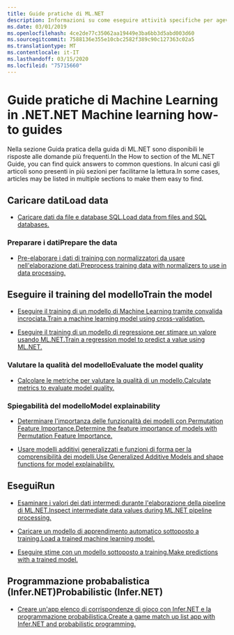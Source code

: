 ```yaml
---
title: Guide pratiche di ML.NET
description: Informazioni su come eseguire attività specifiche per agevolare la creazione di soluzioni di intelligenza artificiale personalizzate e l'integrazione di Machine Learning nelle applicazioni .NET.
ms.date: 03/01/2019
ms.openlocfilehash: 4ce2de77c35062aa19449e3ba6bb3d5abd003d60
ms.sourcegitcommit: 7588136e355e10cbc2582f389c90c127363c02a5
ms.translationtype: MT
ms.contentlocale: it-IT
ms.lasthandoff: 03/15/2020
ms.locfileid: "75715660"
---
```

# <a name="net-machine-learning-how-to-guides"></a><span data-ttu-id="7ec93-103">Guide pratiche di Machine Learning in .NET</span><span class="sxs-lookup"><span data-stu-id="7ec93-103">.NET Machine learning how-to guides</span></span>

<span data-ttu-id="7ec93-104">Nella sezione Guida pratica della guida di ML.NET sono disponibili le risposte alle domande più frequenti.</span><span class="sxs-lookup"><span data-stu-id="7ec93-104">In the How to section of the ML.NET Guide, you can find quick answers to common questions.</span></span> <span data-ttu-id="7ec93-105">In alcuni casi gli articoli sono presenti in più sezioni per facilitarne la lettura.</span><span class="sxs-lookup"><span data-stu-id="7ec93-105">In some cases, articles may be listed in multiple sections to make them easy to find.</span></span>

## <a name="load-data"></a><span data-ttu-id="7ec93-106">Caricare dati</span><span class="sxs-lookup"><span data-stu-id="7ec93-106">Load data</span></span>

* [<span data-ttu-id="7ec93-107">Caricare dati da file e database SQL.</span><span class="sxs-lookup"><span data-stu-id="7ec93-107">Load data from files and SQL databases.</span></span>](load-data-ml-net.md)

### <a name="prepare-the-data"></a><span data-ttu-id="7ec93-108">Preparare i dati</span><span class="sxs-lookup"><span data-stu-id="7ec93-108">Prepare the data</span></span>

* [<span data-ttu-id="7ec93-109">Pre-elaborare i dati di training con normalizzatori da usare nell'elaborazione dati.</span><span class="sxs-lookup"><span data-stu-id="7ec93-109">Preprocess training data with normalizers to use in data processing.</span></span>](normalizers-preprocess-data-ml-net.md)

## <a name="train-the-model"></a><span data-ttu-id="7ec93-110">Eseguire il training del modello</span><span class="sxs-lookup"><span data-stu-id="7ec93-110">Train the model</span></span>

* [<span data-ttu-id="7ec93-111">Eseguire il training di un modello di Machine Learning tramite convalida incrociata.</span><span class="sxs-lookup"><span data-stu-id="7ec93-111">Train a machine learning model using cross-validation.</span></span>](train-machine-learning-model-cross-validation-ml-net.md)

* [<span data-ttu-id="7ec93-112">Eseguire il training di un modello di regressione per stimare un valore usando ML.NET.</span><span class="sxs-lookup"><span data-stu-id="7ec93-112">Train a regression model to predict a value using ML.NET.</span></span>](train-machine-learning-model-ml-net.md)

### <a name="evaluate-the-model-quality"></a><span data-ttu-id="7ec93-113">Valutare la qualità del modello</span><span class="sxs-lookup"><span data-stu-id="7ec93-113">Evaluate the model quality</span></span>

* [<span data-ttu-id="7ec93-114">Calcolare le metriche per valutare la qualità di un modello.</span><span class="sxs-lookup"><span data-stu-id="7ec93-114">Calculate metrics to evaluate model quality.</span></span>](verify-model-quality-ml-net.md)

### <a name="model-explainability"></a><span data-ttu-id="7ec93-115">Spiegabilità del modello</span><span class="sxs-lookup"><span data-stu-id="7ec93-115">Model explainability</span></span>

* [<span data-ttu-id="7ec93-116">Determinare l'importanza delle funzionalità dei modelli con Permutation Feature Importance.</span><span class="sxs-lookup"><span data-stu-id="7ec93-116">Determine the feature importance of models with Permutation Feature Importance.</span></span>](explain-machine-learning-model-permutation-feature-importance-ml-net.md)

* [<span data-ttu-id="7ec93-117">Usare modelli additivi generalizzati e funzioni di forma per la comprensibilità dei modelli.</span><span class="sxs-lookup"><span data-stu-id="7ec93-117">Use Generalized Additive Models and shape functions for model explainability.</span></span>](use-gams-for-model-explainability.md)

## <a name="run"></a><span data-ttu-id="7ec93-118">Esegui</span><span class="sxs-lookup"><span data-stu-id="7ec93-118">Run</span></span>

* [<span data-ttu-id="7ec93-119">Esaminare i valori dei dati intermedi durante l'elaborazione della pipeline di ML.NET.</span><span class="sxs-lookup"><span data-stu-id="7ec93-119">Inspect intermediate data values during ML.NET pipeline processing.</span></span>](inspect-intermediate-data-ml-net.md)

* [<span data-ttu-id="7ec93-120">Caricare un modello di apprendimento automatico sottoposto a training.</span><span class="sxs-lookup"><span data-stu-id="7ec93-120">Load a trained machine learning model.</span></span>](save-load-machine-learning-models-ml-net.md)

* [<span data-ttu-id="7ec93-121">Eseguire stime con un modello sottoposto a training.</span><span class="sxs-lookup"><span data-stu-id="7ec93-121">Make predictions with a trained model.</span></span>](machine-learning-model-predictions-ml-net.md)

## <a name="probabilistic-infernet"></a><span data-ttu-id="7ec93-122">Programmazione probabalistica (Infer.NET)</span><span class="sxs-lookup"><span data-stu-id="7ec93-122">Probabilistic (Infer.NET)</span></span>

* [<span data-ttu-id="7ec93-123">Creare un'app elenco di corrispondenze di gioco con Infer.NET e la programmazione probabilistica.</span><span class="sxs-lookup"><span data-stu-id="7ec93-123">Create a game match up list app with Infer.NET and probabilistic programming.</span></span>](matchup-app-infer-net.md)
